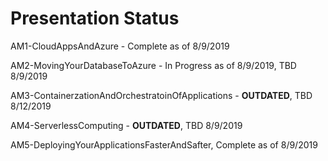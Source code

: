 # Presentation Status

AM1-CloudAppsAndAzure - Complete as of 8/9/2019

AM2-MovingYourDatabaseToAzure - In Progress as of 8/9/2019, TBD 8/9/2019

AM3-ContainerzationAndOrchestratoinOfApplications - **OUTDATED**, TBD 8/12/2019

AM4-ServerlessComputing - **OUTDATED**,  TBD 8/9/2019

AM5-DeployingYourApplicationsFasterAndSafter, Complete as of 8/9/2019

